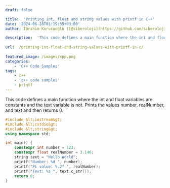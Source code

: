 ```yaml
---
draft: false

title:  'Printing int, float and string values ​​with printf in C++'
date: '2024-06-28T01:19:55+03:00'
author: İbrahim Korucuoğlu ([@siberoloji](https://github.com/siberoloji))

description:  'This code defines a main function where the int and float variables are constants and the text variable is not. Prints the values ​​number, realNumber, and text and then returns 0.' 
 
url:  /printing-int-float-and-string-values-with-printf-in-c/
 
featured_image: /images/cpp.png
categories:
    - 'C++ Code Samples'
tags:
    - c++
    - 'c++ code samples'
    - printf
---
```



This code defines a main function where the int and float variables are constants and the text variable is not. Prints the values ​​number, realNumber, and text and then returns 0.


```cpp
#include &lt;iostream&gt;
#include &lt;cstdio&gt;
#include &lt;string&gt;
using namespace std;

int main() {
    constexpr int number = 123;
    constexpr float realNumber = 3.146;
    string text = "Hello World";
    printf("Number: %d ", number);
    printf("Pi value: %.2f ", realNumber);
    printf("Text: %s ", text.c_str());
    return 0;
}
```
